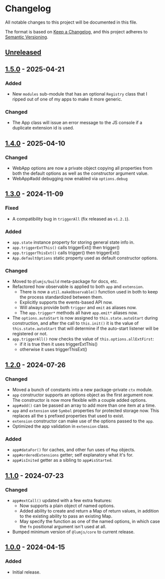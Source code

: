# Changelog
All notable changes to this project will be documented in this file.

The format is based on [Keep a Changelog](https://keepachangelog.com/en/1.0.0/),
and this project adheres to [Semantic Versioning](https://semver.org/spec/v2.0.0.html).

## [Unreleased]

## [1.5.0] - 2025-04-21
### Added
- New `modules` sub-module that has an optional `Registry` class
  that I ripped out of one of my apps to make it more generic.
### Changed
- The App class will issue an error message to the JS console if
  a duplicate extension id is used.

## [1.4.0] - 2025-04-10
### Changed
- WebApp options are now a private object copying all properties
  from both the default options as well as the constructor argument value.
- WebApp#add debugging now enabled via `options.debug`

## [1.3.0] - 2024-11-09
### Fixed
- A compatibility bug in `triggerAll` (fix released as `v1.2.1`).
### Added
- `app.state` instance property for storing general state info in. 
- `app.triggerExtThis()` calls triggerExt() then trigger()
- `app.triggerThisExt()` calls trigger() then triggerExt()
- `App.defaultOptions` static property used as default constructor options.
### Changed
- Moved to `@lumjs/build` meta-package for docs, etc.
- Refactored how observable is applied to both `app` and `extension`.
  - There is now a `util.makeObservable()` function used in both
    to keep the process standardized between them.
  - Explicitly supports the events-based API now.
  - Will always provide both `trigger` and `emit` as aliases now.
  - The `app.trigger*` methods all have `app.emit*` aliases now.
- The `options.autoStart` is now assigned to `this.state.autoStart`
  during construction, and after the call to `this.init()` it is
  the value of `this.state.autoStart` that will determine if the
  auto-start listener will be registered or not.
- `app.triggerAll()` now checks the value of `this.options.allExtFirst`:
  - if it is true then it uses triggerExtThis() 
  - otherwise it uses triggerThisExt()

## [1.2.0] - 2024-07-26
### Changed
- Moved a bunch of constants into a new package-private `ctx` module.
- `app` constructor supports an options object as the first argument now.
  The constructor is now more flexible with a couple added options.
- `app#add()` can be passed an array to add more than one item at a time.
- `app` and `extension` use `Symbol` properties for protected storage now.
  This replaces all the `$` prefixed properties that used to exist.
- `extension` constructor can make use of the options passed to the `app`.
- Optimized the app validation in `extension` class.
### Added
- `app#dataFor()` for caches, and other fun uses of `Map` objects.
- `app#orderedExtensions` getter; self explanatory what it's for.
- `app#isInited` getter as a sibling to `app#isStarted`.


## [1.1.0] - 2024-07-23
### Changed
- `app#extCall()` updated with a few extra features:
  - Now supports a plain object of named options.
  - Added ability to create and return a Map of return values,
    in addition to the existing ability to pass an existing Map.
  - May specify the function as one of the named options, in which case
    the `fn` positional argument isn't used at all.
- Bumped minimum version of `@lumjs/core` to current release.

## [1.0.0] - 2024-04-15
### Added
- Initial release.

[Unreleased]: https://github.com/supernovus/lum.web-app.js/compare/v1.5.0...HEAD
[1.5.0]: https://github.com/supernovus/lum.web-app.js/compare/v1.4.0...v1.5.0
[1.4.0]: https://github.com/supernovus/lum.web-app.js/compare/v1.3.0...v1.4.0
[1.3.0]: https://github.com/supernovus/lum.web-app.js/compare/v1.2.0...v1.3.0
[1.2.0]: https://github.com/supernovus/lum.web-app.js/compare/v1.1.0...v1.2.0
[1.1.0]: https://github.com/supernovus/lum.web-app.js/compare/v1.0.0...v1.1.0
[1.0.0]: https://github.com/supernovus/lum.web-app.js/releases/tag/v1.0.0

